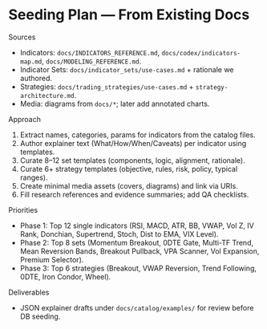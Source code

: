 # Seeding Plan — From Existing Docs

Sources
- Indicators: `docs/INDICATORS_REFERENCE.md`, `docs/codex/indicators-map.md`, `docs/MODELING_REFERENCE.md`.
- Indicator Sets: `docs/indicator_sets/use-cases.md` + rationale we authored.
- Strategies: `docs/trading_strategies/use-cases.md` + `strategy-architecture.md`.
- Media: diagrams from `docs/*`; later add annotated charts.

Approach
1) Extract names, categories, params for indicators from the catalog files.
2) Author explainer text (What/How/When/Caveats) per indicator using templates.
3) Curate 8–12 set templates (components, logic, alignment, rationale).
4) Curate 6+ strategy templates (objective, rules, risk, policy, typical ranges).
5) Create minimal media assets (covers, diagrams) and link via URIs.
6) Fill research references and evidence summaries; add QA checklists.

Priorities
- Phase 1: Top 12 single indicators (RSI, MACD, ATR, BB, VWAP, Vol Z, IV Rank, Donchian, Supertrend, Stoch, Dist to EMA, VIX Level).
- Phase 2: Top 8 sets (Momentum Breakout, 0DTE Gate, Multi-TF Trend, Mean Reversion Bands, Breakout Pullback, VPA Scanner, Vol Expansion, Premium Selector).
- Phase 3: Top 6 strategies (Breakout, VWAP Reversion, Trend Following, 0DTE, Iron Condor, Wheel).

Deliverables
- JSON explainer drafts under `docs/catalog/examples/` for review before DB seeding.

